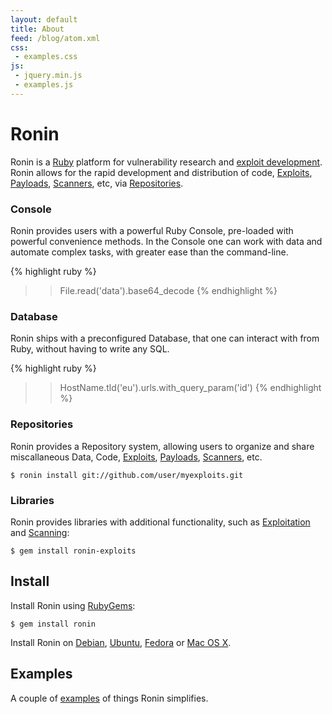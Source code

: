 ```yaml
---
layout: default
title: About
feed: /blog/atom.xml
css:
 - examples.css
js:
 - jquery.min.js
 - examples.js
---
```


# Ronin

Ronin is a [Ruby] platform for vulnerability research and [exploit development].
Ronin allows for the rapid development and distribution of code,
[Exploits][example-exploit], [Payloads][example-payload],
[Scanners][example-scanner], etc, via [Repositories].

### Console

Ronin provides users with a powerful Ruby Console, pre-loaded with powerful
convenience methods. In the Console one can work with data and automate
complex tasks, with greater ease than the command-line.

{% highlight ruby %}
>> File.read('data').base64_decode
{% endhighlight %}

### Database

Ronin ships with a preconfigured Database, that one can interact with from Ruby,
without having to write any SQL.

{% highlight ruby %}
>> HostName.tld('eu').urls.with_query_param('id')
{% endhighlight %}

### Repositories

Ronin provides a Repository system, allowing users to organize and share
miscallaneous Data, Code, [Exploits][example-exploit],
[Payloads][example-payload], [Scanners][example-scanner], etc.

    $ ronin install git://github.com/user/myexploits.git

### Libraries

Ronin provides libraries with additional functionality, such as
[Exploitation][ronin-exploits] and [Scanning][ronin-scanners]:

    $ gem install ronin-exploits

## Install

Install Ronin using [RubyGems](http://rubygems.org/gems/ronin):

    $ gem install ronin

Install Ronin on [Debian](/docs/install/debian.html), 
[Ubuntu](/docs/install/ubuntu.html),
[Fedora](/docs/install/fedora.html) or
[Mac OS X](/docs/install/osx.html).

## Examples

A couple of [examples](/examples/) of things Ronin simplifies.

<ul id="examples">
  <!-- Random Examples -->
</ul>

[Ruby]: http://www.ruby-lang.org
[exploit development]: http://www.exploit-db.com
[example-exploit]: https://github.com/postmodern/postmodern/blob/master/scripts/exploits/http/oracle/dav_bypass.rb
[example-payload]: https://gist.github.com/1403961
[example-scanner]: https://github.com/postmodern/postmodern/blob/master/scripts/scanners/oracle_dad_scanner.rb
[Repositories]: https://github.com/postmodern/postmodern

[ronin-support]: https://github.com/ronin-rb/ronin-support#readme
[ronin-exploits]: https://github.com/ronin-rb/ronin-exploits#readme
[ronin-scanners]: https://github.com/ronin-rb/ronin-scanners#readme
